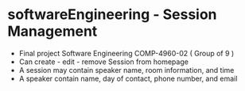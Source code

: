# softwareEngineering - Session Management 
- Final project Software Engineering COMP-4960-02 ( Group of 9 )
- Can create - edit - remove Session from homepage
- A session may contain speaker name, room information, and time
- A speaker contain name, day of contact, phone number, and email
